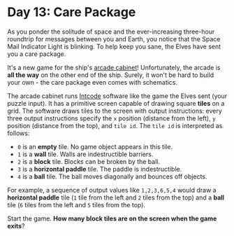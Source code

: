 # Day 13: Care Package
As you ponder the solitude of space and the ever-increasing three-hour roundtrip for messages between you and Earth, you 
notice that the Space Mail Indicator Light is blinking. To help keep you sane, the Elves have sent you a care package.

It's a new game for the ship's [arcade cabinet](https://en.wikipedia.org/wiki/Arcade_cabinet)! Unfortunately, the arcade 
is **all the way** on the other end of the ship. Surely, it won't be hard to build your own - the care package even 
comes with schematics.

The arcade cabinet runs [Intcode](https://adventofcode.com/2019/day/9) software like the game the Elves sent (your 
puzzle input). It has a primitive screen capable of drawing square **tiles** on a grid. The software draws tiles to the 
screen with output instructions: every three output instructions specify the `x` position (distance from the left), `y` 
position (distance from the top), and `tile id`. The `tile id` is interpreted as follows:
* `0` is an **empty** tile. No game object appears in this tile.
* `1` is a **wall** tile. Walls are indestructible barriers.
* `2` is a **block** tile. Blocks can be broken by the ball.
* `3` is a **horizontal paddle** tile. The paddle is indestructible.
* `4` is a **ball** tile. The ball moves diagonally and bounces off objects.

For example, a sequence of output values like `1,2,3,6,5,4` would draw a **horizontal paddle** tile (`1` tile from the 
left and `2` tiles from the top) and a **ball** tile (`6` tiles from the left and `5` tiles from the top).

Start the game. **How many block tiles are on the screen when the game exits**?
